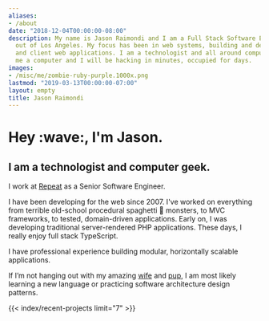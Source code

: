 ```yaml
---
aliases:
- /about
date: "2018-12-04T00:00:00-08:00"
description: My name is Jason Raimondi and I am a Full Stack Software Engineer based
  out of Los Angeles. My focus has been in web systems, building and deploying server
  and client web applications. I am a technologist and all around computer geek; give
  me a computer and I will be hacking in minutes, occupied for days.
images: 
- /misc/me/zombie-ruby-purple.1000x.png
lastmod: "2019-03-13T00:00:00-07:00"
layout: empty
title: Jason Raimondi
---
```


<div class="home">

<h1 class="animoji-me">Hey :wave:, I'm Jason.</h1>

## I am a <span id="adjective1">technologist</span> and <span id="adjective2">computer geek</span>.

I work at [Repeat](//getrepeat.io) as a Senior Software Engineer.

I have been developing for the web since 2007. I've worked on everything from terrible old-school procedural spaghetti :spaghetti: monsters, to MVC frameworks, to tested, domain-driven applications. Early on, I was developing traditional server-rendered PHP applications. These days, I really enjoy full stack TypeScript.

I have professional experience building modular, horizontally scalable applications.

If I’m not hanging out with my amazing [wife](//kimcalderone.com) and [pup](https://jasonraimondi.com/images/zombie-avatar_hu9363f3c1e4663e069451d44174bd9478_83191_0x1000_resize_q75_h2_box_3.webp), I am most likely <span id="doing1">learning a new language</span> or <span id="doing2">practicing software architecture design patterns</span>.

{{< index/recent-projects limit="7" >}}

</div>

<style>
#adjective1-disable,
#adjective2-disable {
  background-image: linear-gradient(#ffffff 50%, var(--colors-white) 50%);
  background-repeat: repeat-x;

  background-position: 0 1.5rem;
  background-size: 2px 2px;
}
</style>
